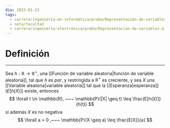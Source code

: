 ```yaml
---
dia: 2023-01-23
tags:
  - carrera/ingeniería-en-informática/proba/Representación-de-variables-aleatorias
  - nota/facultad
  - carrera/ingeniería-electrónica/proba/Representación-de-variables-aleatorias
---
```

# Definición
---
Sea $h : \mathbb{R} \to \mathbb{R}^+$, una [[Función de variable aleatoria|función de variable aleatoria]], tal que $h$ es $par$, y restringida a $\mathbb{R}^+$ es creciente, y sea $X$ una [[Variable aleatoria|variable aleatoria]] tal que la [[Esperanza|esperanza]] ($E[h(X)]$) existe, entonces $$ \forall t \in \mathbb{R}, ~~~ \mathbb{P}(|X| \geq t) \leq \frac{E[h(X)]}{h(t)} $$ si además $X$ es no negativa$$ \forall a > 0 ,~~~ \mathbb{P}(X \geq a) \leq \frac{E[X]}{a} $$
